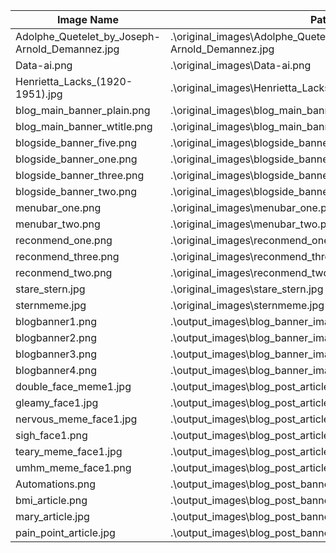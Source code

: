 | Image Name                   | Pathway                             |
|------------------------------|-------------------------------------|
| Adolphe_Quetelet_by_Joseph-Arnold_Demannez.jpg | .\original_images\Adolphe_Quetelet_by_Joseph-Arnold_Demannez.jpg |
| Data-ai.png | .\original_images\Data-ai.png |
| Henrietta_Lacks_(1920-1951).jpg | .\original_images\Henrietta_Lacks_(1920-1951).jpg |
| blog_main_banner_plain.png | .\original_images\blog_main_banner_plain.png |
| blog_main_banner_wtitle.png | .\original_images\blog_main_banner_wtitle.png |
| blogside_banner_five.png | .\original_images\blogside_banner_five.png |
| blogside_banner_one.png | .\original_images\blogside_banner_one.png |
| blogside_banner_three.png | .\original_images\blogside_banner_three.png |
| blogside_banner_two.png | .\original_images\blogside_banner_two.png |
| menubar_one.png | .\original_images\menubar_one.png |
| menubar_two.png | .\original_images\menubar_two.png |
| reconmend_one.png | .\original_images\reconmend_one.png |
| reconmend_three.png | .\original_images\reconmend_three.png |
| reconmend_two.png | .\original_images\reconmend_two.png |
| stare_stern.jpg | .\original_images\stare_stern.jpg |
| sternmeme.jpg | .\original_images\sternmeme.jpg |
| blogbanner1.png | .\output_images\blog_banner_images\blogbanner1.png |
| blogbanner2.png | .\output_images\blog_banner_images\blogbanner2.png |
| blogbanner3.png | .\output_images\blog_banner_images\blogbanner3.png |
| blogbanner4.png | .\output_images\blog_banner_images\blogbanner4.png |
| double_face_meme1.jpg | .\output_images\blog_post_article_images\double_face_meme1.jpg |
| gleamy_face1.jpg | .\output_images\blog_post_article_images\gleamy_face1.jpg |
| nervous_meme_face1.jpg | .\output_images\blog_post_article_images\nervous_meme_face1.jpg |
| sigh_face1.png | .\output_images\blog_post_article_images\sigh_face1.png |
| teary_meme_face1.jpg | .\output_images\blog_post_article_images\teary_meme_face1.jpg |
| umhm_meme_face1.png | .\output_images\blog_post_article_images\umhm_meme_face1.png |
| Automations.png | .\output_images\blog_post_banner_images\Automations.png |
| bmi_article.png | .\output_images\blog_post_banner_images\bmi_article.png |
| mary_article.jpg | .\output_images\blog_post_banner_images\mary_article.jpg |
| pain_point_article.jpg | .\output_images\blog_post_banner_images\pain_point_article.jpg |
